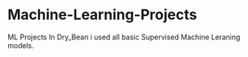 # Machine-Learning-Projects
ML Projects
In Dry_Bean i used all basic Supervised Machine Leraning models.

